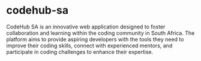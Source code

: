 # codehub-sa
CodeHub SA is an innovative web application designed to foster collaboration and learning within the coding community in South Africa. The platform aims to provide aspiring developers with the tools they need to improve their coding skills, connect with experienced mentors, and participate in coding challenges to enhance their expertise.
